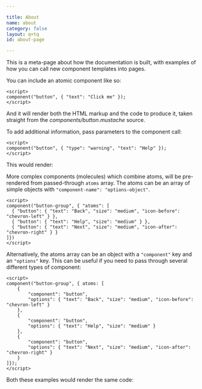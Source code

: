 ```yaml
---

title: About
name: about
category: false
layout: q+tq
id: about-page

---
```


<div class="lead"><p>This is a meta-page about how the documentation is built, with examples of how you can call new component templates into pages.</p></div>

You can include an atomic component like so:

```markup
<script>
component("button", { "text": "Click me" });
</script>
```

And it will render both the HTML markup and the code to produce it, taken straight from the _components/button.mustache_ source.

<script>
component("button", { "text": "Click me" });
</script>

To add additional information, pass parameters to the component call:

```markup
<script>
component("button", { "type": "warning", "text": "Help" });
</script>
```

This would render:

<script>
component("button", { "type": "warning", "text": "Help" });
</script>

More complex components (molecules) which combine atoms, will be pre-rendered from passed-through `atoms` array. The atoms can be an array of simple objects with `"component-name": "options-object"`.

```markup
<script>
component("button-group", { "atoms": [
  { "button": { "text": "Back", "size": "medium", "icon-before": "chevron-left" } },
  { "button": { "text": "Help", "size": "medium" } },
  { "button": { "text": "Next", "size": "medium", "icon-after": "chevron-right" } }
]})
</script>
```
Alternatively, the atoms array can be an object with a `"component"` key and an `"options"` key. This can be useful if you need to pass through several different types of component:

```markup
<script>
component("button-group", { atoms: [
	{
		"component": "button",
		"options": { "text": "Back", "size": "medium", "icon-before": "chevron-left" }
	},
	{
		"component": "button",
		"options": { "text": "Help", "size": "medium" }
	},
	{
		"component": "button",
		"options": { "text": "Next", "size": "medium", "icon-after": "chevron-right" }
	}
]});
</script>
```

Both these examples would render the same code:

<script>
component("button-group", { "atoms": [
  { "button": { "text": "Back", "size": "medium", "icon-before": "chevron-left" } },
  { "button": { "text": "Help", "size": "medium" } },
  { "button": { "text": "Next", "size": "medium", "icon-after": "chevron-right" } }
]})
</script>
